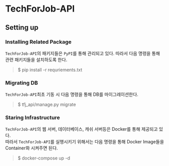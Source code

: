 # TechForJob-API

## Setting up 

### Installing Related Package 

`TechForJob-API`의 패키지들은 `PyPI`를 통해 관리되고 있다. 따라서 다음 명령을 통해 관련 패키지들을 설치하도록 한다.  

>$ pip install -r requriements.txt

### Migrating DB

`TechForJob-API`최초 기동 시 다음 명령을 통해 DB를 마이그레이션한다.  

>$ tfj_api/manage.py migrate

### Staring Infrastructure

`TechForJob-API`의 웹 서버, 데이터베이스, 캐쉬 서버등은 Docker를 통해 제공되고 있다.  
따라서 `TechForJob-API`를 실행시키기 위해서는 다음 명령을 통해 Docker Image들을 Container화 시켜주면 된다.   

>$ docker-compose up -d

